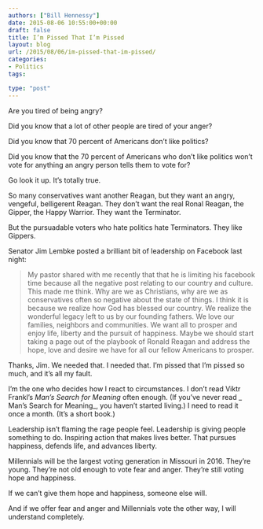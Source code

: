 ```yaml
---
authors: ["Bill Hennessy"]
date: 2015-08-06 10:55:00+00:00
draft: false
title: I’m Pissed That I’m Pissed
layout: blog
url: /2015/08/06/im-pissed-that-im-pissed/
categories:
- Politics
tags:

type: "post"
---
```


Are you tired of being angry?

Did you know that a lot of other people are tired of your anger?

Did you know that 70 percent of Americans don’t like politics?

Did you know that the 70 percent of Americans who don’t like politics won’t vote for anything an angry person tells them to vote for?

Go look it up. It’s totally true.

So many conservatives want another Reagan, but they want an angry, vengeful, belligerent Reagan. They don’t want the real Ronal Reagan, the Gipper, the Happy Warrior. They want the Terminator.

But the pursuadable voters who hate politics hate Terminators. They like Gippers.

Senator Jim Lembke posted a brilliant bit of leadership on Facebook last night:



> My pastor shared with me recently that that he is limiting his facebook time because all the negative post relating to our country and culture. This made me think. Why are we as Christians, why are we as conservatives often so negative about the state of things. I think it is because we realize how God has blessed our country. We realize the wonderful legacy left to us by our founding fathers. We love our families, neighbors and communities. We want all to prosper and enjoy life, liberty and the pursuit of happiness. Maybe we should start taking a page out of the playbook of Ronald Reagan and address the hope, love and desire we have for all our fellow Americans to prosper.



Thanks, Jim. We needed that. I needed that. I’m pissed that I’m pissed so much, and it’s all my fault.

I’m the one who decides how I react to circumstances. I don’t read Viktr Frankl’s _Man’s Search for Meaning_ often enough. (If you’ve never read _ Man’s Search for Meaning_, you haven’t started living.) I need to read it once a month. (It’s a short book.)

Leadership isn’t flaming the rage people feel. Leadership is giving people something to do. Inspiring action that makes lives better. That pursues happiness, defends life, and advances liberty.

Millennials will be the largest voting generation in Missouri in 2016. They’re young. They’re not old enough to vote fear and anger. They’re still voting hope and happiness.

If we can’t give them hope and happiness, someone else will.

And if we offer fear and anger and Millennials vote the other way, I will understand completely.
